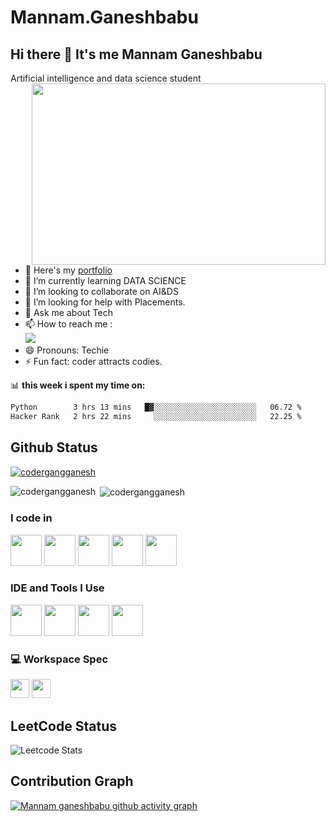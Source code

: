 # Mannam.Ganeshbabu
## Hi there 👋 It's me Mannam Ganeshbabu

Artificial intelligence and data science student
<img align="right" width="470" height="290" src="https://media.tenor.com/dzock0eDxV0AAAAM/gofiber-really.gif">
- 🔭 Here's my [portfolio](https://hareesh.web.app/)                                                 
- 🌱 I’m currently learning DATA SCIENCE
- 👯 I’m looking to collaborate on AI&DS
- 🤔 I’m looking for help with Placements.
- 💬 Ask me about Tech
- 📫 How to reach me :
  <br />[<img src="https://img.shields.io/badge/LinkedIn-0077B5?style=for-the-badge&logo=linkedin&logoColor=white" />](https://www.linkedin.com/in/mannam-ganeshbabu-5a19ab291/)
- 😄 Pronouns: Techie
- ⚡ Fun fact: coder attracts codies.

📊 **this week i spent my time on:**
<!--START_SECTION:waka-->

```txt
Python        3 hrs 13 mins   █▓░░░░░░░░░░░░░░░░░░░░░░░   06.72 %
Hacker Rank   2 hrs 22 mins     ░░░░░░░░░░░░░░░░░░░░░░░   22.25 %
```


## Github Status
<p align="left"> <a href="https://github.com/ryo-ma/github-profile-trophy"><img src="https://github-profile-trophy.vercel.app/?username=codergangganesh" alt="codergangganesh" /></a> 
</p>

<p><img align="left" src="https://github-readme-stats.vercel.app/api/top-langs?username=codergangganesh&show_icons=true&locale=en&layout=compact" alt="codergangganesh" /> </p>

<p>&nbsp;<img align="center" src="https://github-readme-stats.vercel.app/api?username=codergangganesh&show_icons=true&locale=en" alt="codergangganesh" /></p>




### I code in
<img height="50" width="50" src="https://img.icons8.com/color/48/000000/python.png" /> <img height="50" width="50" src="https://img.icons8.com/color/48/000000/c-programming.png" /> <img height="50" width="50" src="https://img.icons8.com/color/48/000000/java-coffee-cup-logo.png" /> <img height="50" width="50" src="https://img.icons8.com/color/48/000000/html-5.png" /> <img height="50" width="50" src="https://img.icons8.com/color/48/000000/mysql-logo.png"/>

### IDE and Tools I Use
<img height="50" width="50" src="https://img.icons8.com/color/48/000000/visual-studio-code-2019.png"/>  <img height="50" width="50" src="https://img.icons8.com/color/48/000000/pycharm.png"/>  <img height="50" width="50" src="https://img.icons8.com/dusk/64/000000/anaconda.png"/> <img height="50" src="https://logos-world.net/wp-content/uploads/2022/02/Microsoft-Power-BI-Symbol.png" /> 


### 💻 Workspace Spec
<img height="30" src="https://img.shields.io/badge/Windows-0078D6?style=for-the-badge&logo=windows&logoColor=white"/> <img height="30" src="https://img.shields.io/badge/Intel-Core_i5_10th-0071C5?style=for-the-badge&logo=intel&logoColor=white"/>  

## LeetCode Status

![Leetcode Stats](https://leetcard.jacoblin.cool/711523bad303?theme=dark&font=Marcellus&ext=heatmap)

## Contribution Graph

[![Mannam ganeshbabu github activity graph](https://github-readme-activity-graph.vercel.app/graph?username=codergangganesh&bg_color=d1d4ff&color=121211&line=9e4c61&point=18f727&area=true&hide_border=true)](https://github.com/ashutosh00710/github-readme-activity-graph)


